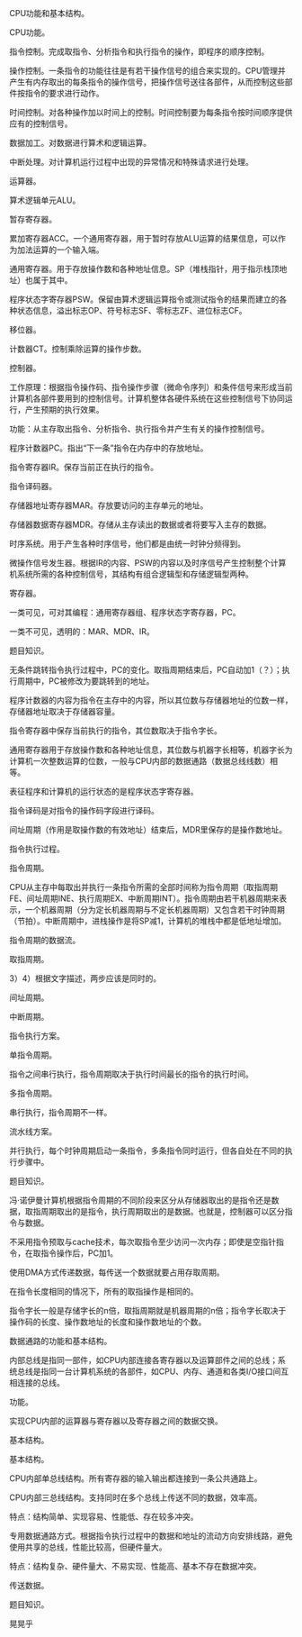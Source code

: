 CPU功能和基本结构。 

CPU功能。 

指令控制。完成取指令、分析指令和执行指令的操作，即程序的顺序控制。 

操作控制。一条指令的功能往往是有若干操作信号的组合来实现的。CPU管理并产生有内存取出的每条指令的操作信号，把操作信号送往各部件，从而控制这些部件按指令的要求进行动作。 

时间控制。对各种操作加以时间上的控制。时间控制要为每条指令按时间顺序提供应有的控制信号。 

数据加工。对数据进行算术和逻辑运算。 

中断处理。对计算机运行过程中出现的异常情况和特殊请求进行处理。 

运算器。 

算术逻辑单元ALU。 

暂存寄存器。 

累加寄存器ACC。一个通用寄存器，用于暂时存放ALU运算的结果信息，可以作为加法运算的一个输入端。 

通用寄存器。用于存放操作数和各种地址信息。SP（堆栈指针，用于指示栈顶地址）也属于其中。 

程序状态字寄存器PSW。保留由算术逻辑运算指令或测试指令的结果而建立的各种状态信息，溢出标志OP、符号标志SF、零标志ZF、进位标志CF。 

移位器。 

计数器CT。控制乘除运算的操作步数。 

控制器。 

工作原理：根据指令操作码、指令操作步骤（微命令序列）和条件信号来形成当前计算机各部件要用到的控制信号。计算机整体各硬件系统在这些控制信号下协同运行，产生预期的执行效果。 

功能：从主存取出指令、分析指令、执行指令并产生有关的操作控制信号。 

程序计数器PC。指出“下一条”指令在内存中的存放地址。 

指令寄存器IR。保存当前正在执行的指令。 

指令译码器。 

存储器地址寄存器MAR。存放要访问的主存单元的地址。 

存储器数据寄存器MDR。存储从主存读出的数据或者将要写入主存的数据。 

时序系统。用于产生各种时序信号，他们都是由统一时钟分频得到。 

微操作信号发生器。根据IR的内容、PSW的内容以及时序信号产生控制整个计算机系统所需的各种控制信号，其结构有组合逻辑型和存储逻辑型两种。 

寄存器。 

一类可见，可对其编程：通用寄存器组、程序状态字寄存器，PC。 

一类不可见，透明的：MAR、MDR、IR。 

题目知识。 

无条件跳转指令执行过程中，PC的变化。取指周期结束后，PC自动加1（？）；执行周期中，PC被修改为要跳转到的地址。 

程序计数器的内容为指令在主存中的内容，所以其位数与存储器地址的位数一样，存储器地址取决于存储器容量。 

指令寄存器中保存当前执行的指令，其位数取决于指令字长。 

通用寄存器用于存放操作数和各种地址信息，其位数与机器字长相等，机器字长为计算机一次整数运算的位数，一般与CPU内部的数据通路（数据总线线数）相等。 

表征程序和计算机的运行状态的是程序状态字寄存器。 

指令译码是对指令的操作码字段进行译码。 

间址周期（作用是取操作数的有效地址）结束后，MDR里保存的是操作数地址。 

指令执行过程。 

指令周期。 

CPU从主存中每取出并执行一条指令所需的全部时间称为指令周期（取指周期FE、间址周期INE、执行周期EX、中断周期INT）。指令周期由若干机器周期来表示，一个机器周期（分为定长机器周期与不定长机器周期）又包含若干时钟周期（节拍）。中断周期中，进栈操作是将SP减1，计算机的堆栈中都是低地址增加。 

指令周期的数据流。 

取指周期。 


 


3）4）根据文字描述，两步应该是同时的。 

间址周期。 


中断周期。 


 


指令执行方案。 

单指令周期。 

指令之间串行执行，指令周期取决于执行时间最长的指令的执行时间。 

多指令周期。 

串行执行，指令周期不一样。 

流水线方案。 

并行执行，每个时钟周期启动一条指令，多条指令同时运行，但各自处在不同的执行步骤中。 

题目知识。 

冯·诺伊曼计算机根据指令周期的不同阶段来区分从存储器取出的是指令还是数据，取指周期取出的是指令，执行周期取出的是数据。也就是，控制器可以区分指令与数据。 

不采用指令预取与cache技术，每次取指令至少访问一次内存；即使是空指针指令，在取指令操作后，PC加1。 

使用DMA方式传递数据，每传送一个数据就要占用存取周期。 

在指令长度相同的情况下，所有的取指操作是相同的。 

指令字长一般是存储字长的n倍，取指周期就是机器周期的n倍；指令字长取决于操作码的长度、操作数地址的长度和操作数地址的个数。 

数据通路的功能和基本结构。 

内部总线是指同一部件，如CPU内部连接各寄存器以及运算部件之间的总线；系统总线是指同一台计算机系统的各部件，如CPU、内存、通道和各类I/O接口间互相连接的总线。 

功能。 

实现CPU内部的运算器与寄存器以及寄存器之间的数据交换。 

基本结构。 

基本结构。 

CPU内部单总线结构。所有寄存器的输入输出都连接到一条公共通路上。 

CPU内部三总线结构。支持同时在多个总线上传送不同的数据，效率高。 

特点：结构简单、实现容易、性能低、存在较多冲突。 

专用数据通路方式。根据指令执行过程中的数据和地址的流动方向安排线路，避免使用共享的总线，性能比较高，但硬件量大。 

特点：结构复杂、硬件量大、不易实现、性能高、基本不存在数据冲突。 

传送数据。 
  

题目知识。 

晃晃乎 